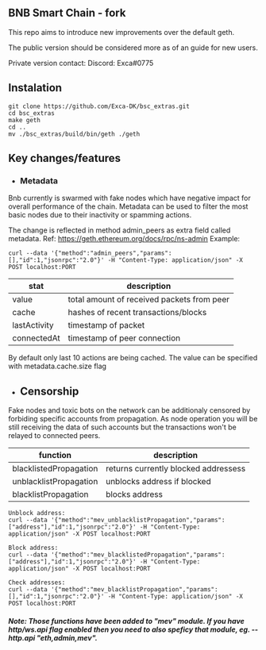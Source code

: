 ## BNB Smart Chain - fork

This repo aims to introduce new improvements over the default geth. 

The public version should be considered more as of an guide for new users. 

Private version contact: Discord: Exca#0775

## Instalation
```
git clone https://github.com/Exca-DK/bsc_extras.git
cd bsc_extras
make geth
cd ..
mv ./bsc_extras/build/bin/geth ./geth
```

## Key changes/features

- ### Metadata

Bnb currently is swarmed with fake nodes which have negative impact for overall performance of the chain. Metadata can be used to filter the most basic nodes due to their inactivity or spamming actions.
 
The change is reflected in method admin_peers as extra field called metadata. Ref: https://geth.ethereum.org/docs/rpc/ns-admin Example:
```
curl --data '{"method":"admin_peers","params":[],"id":1,"jsonrpc":"2.0"}' -H "Content-Type: application/json" -X POST localhost:PORT
```

| stat | description |
| ------ | ------ |
| value | total amount of received packets from peer |
| cache | hashes of recent transactions/blocks |
| lastActivity | timestamp of packet 
| connectedAt | timestamp of peer connection |

By default only last 10 actions are being cached. The value can be specified with metadata.cache.size flag

- ## Censorship
  
Fake nodes and toxic bots on the network can be additionaly censored by forbiding specific accounts from propagation. As node operation you will be still receiving the data of such accounts but the transactions won't be relayed to connected peers.
 
| function | description |
| ------ | ------ |
| blacklistedPropagation | returns currently blocked addressess |
| unblacklistPropagation | unblocks address if blocked |
| blacklistPropagation | blocks address | 

```
Unblock address:
curl --data '{"method":"mev_unblacklistPropagation","params":["address"],"id":1,"jsonrpc":"2.0"}' -H "Content-Type: application/json" -X POST localhost:PORT

Block address:
curl --data '{"method":"mev_blacklistedPropagation","params":["address"],"id":1,"jsonrpc":"2.0"}' -H "Content-Type: application/json" -X POST localhost:PORT

Check addresses:
curl --data '{"method":"mev_blacklistPropagation","params":[],"id":1,"jsonrpc":"2.0"}' -H "Content-Type: application/json" -X POST localhost:PORT
```

##### Note: Those functions have been added to "mev" module. If you have http/ws.api flag enabled then you need to also speficy that module, eg. --http.api "eth,admin,mev".
